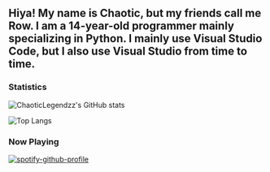 ## Hiya! My name is Chaotic, but my friends call me Row. I am a 14-year-old programmer mainly specializing in Python. I mainly use Visual Studio Code, but I also use Visual Studio from time to time.


### Statistics
![ChaoticLegendzz's GitHub stats](https://github-readme-stats.vercel.app/api?username=ChaoticLegendzz&show_icons=true&theme=dark)

![Top Langs](https://github-readme-stats.vercel.app/api/top-langs/?username=ChaoticLegendzz&layout=compact&theme=dark)

### Now Playing

[![spotify-github-profile](https://spotify-github-profile.vercel.app/api/view?uid=dr9cuwj5glvhzuxrhwx7urseq&cover_image=true&theme=default&show_offline=true&background_color=121212&bar_color=53b14f&bar_color_cover=false)](https://spotify-github-profile.vercel.app/api/view?uid=dr9cuwj5glvhzuxrhwx7urseq&redirect=true)
